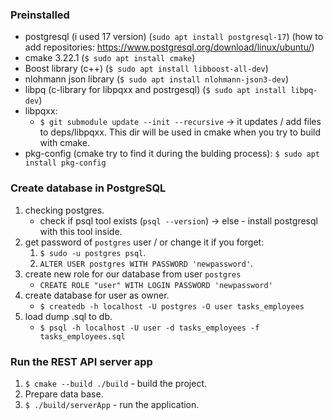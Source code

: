 ### Preinstalled

- postgresql (i used 17 version) (`sudo apt install postgresql-17`) (how to add repositories: https://www.postgresql.org/download/linux/ubuntu/)
- cmake 3.22.1 (`$ sudo apt install cmake`)
- Boost library (c++) (`$ sudo apt install libboost-all-dev`)
- nlohmann json library (`$ sudo apt install nlohmann-json3-dev`)
- libpq (c-library for libpqxx and postrgesql) (`$ sudo apt install libpq-dev`)
- libpqxx:
    - `$ git submodule update --init --recursive` -> it updates / add files to deps/libpqxx. This dir
    will be used in cmake when you try to build with cmake.
- pkg-config (cmake try to find it during the bulding process): `$ sudo apt install pkg-config`

### Create database in PostgreSQL

1. checking postgres.
    - check if psql tool exists (`psql --version`) -> else - install postgresql with this tool inside.
2. get password of `postgres` user / or change it if you forget:
    1. `$ sudo -u postgres psql`.
    2. `ALTER USER postgres WITH PASSWORD 'newpassword'`.
3. create new role for our database from user `postgres`
    - `CREATE ROLE "user" WITH LOGIN PASSWORD 'newpassword'`  
4. create database for user as owner.
    - `$ createdb -h localhost -U postgres -O user tasks_employees`
5. load dump .sql to db.
    - `$ psql -h localhost -U user -d tasks_employees -f tasks_employees.sql`


### Run the REST API server app

1. `$ cmake --build ./build` - build the project.
2. Prepare data base.
3. `$ ./build/serverApp` - run the application.